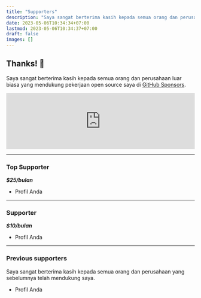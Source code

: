 ```yaml
---
title: "Supporters"
description: "Saya sangat berterima kasih kepada semua orang dan perusahaan luar biasa yang mendukung pekerjaan open source saya."
date: 2023-05-06T10:34:34+07:00
lastmod: 2023-05-06T10:34:37+07:00
draft: false
images: []
---
```


## Thanks! 🙌

Saya sangat berterima kasih kepada semua orang dan perusahaan luar biasa yang mendukung pekerjaan open source saya di [GitHub Sponsors](https://github.com/sponsors/sugeng-sulistiyawan).

<iframe src="https://github.com/sponsors/sugeng-sulistiyawan/card" title="GitHub Sponsors" style="border: 0; width: 100%;"></iframe>

---

### Top Supporter

***$25/bulan***

- Profil Anda

---

### Supporter

***$10/bulan***

- Profil Anda

---

### Previous supporters

Saya sangat berterima kasih kepada semua orang dan perusahaan yang sebelumnya telah mendukung saya.

- Profil Anda
